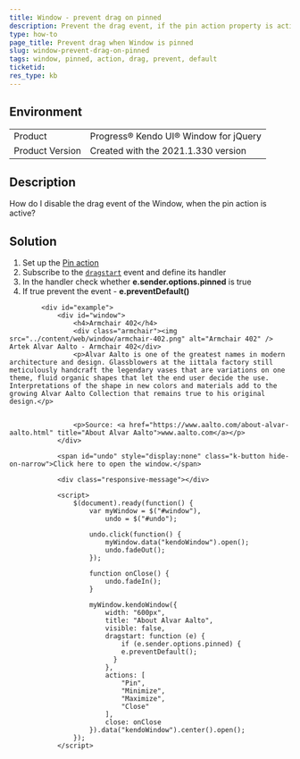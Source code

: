 ```yaml
---
title: Window - prevent drag on pinned
description: Prevent the drag event, if the pin action property is active
type: how-to
page_title: Prevent drag when Window is pinned
slug: window-prevent-drag-on-pinned
tags: window, pinned, action, drag, prevent, default
ticketid: 
res_type: kb
---
```


## Environment
<table>
 <tr>
  <td>Product</td>
  <td>Progress® Kendo UI® Window for jQuery</td>
 </tr>
 <tr>
  <td>Product Version</td>
  <td>Created with the 2021.1.330 version</td>
 </tr>
</table>

## Description
How do I disable the drag event of the Window, when the pin action is active?

## Solution
1. Set up the [Pin action](https://docs.telerik.com/kendo-ui/api/javascript/ui/window/configuration/actions)
1. Subscribe to the [`dragstart`](https://docs.telerik.com/kendo-ui/api/javascript/ui/window/events/dragstart) event and define its handler
1. In the handler check whether **e.sender.options.pinned** is true
1. If true prevent the event - **e.preventDefault()**

```dojo
        <div id="example">
            <div id="window">
                <h4>Armchair 402</h4>
                <div class="armchair"><img src="../content/web/window/armchair-402.png" alt="Armchair 402" /> Artek Alvar Aalto - Armchair 402</div>
                <p>Alvar Aalto is one of the greatest names in modern architecture and design. Glassblowers at the iittala factory still meticulously handcraft the legendary vases that are variations on one theme, fluid organic shapes that let the end user decide the use. Interpretations of the shape in new colors and materials add to the growing Alvar Aalto Collection that remains true to his original design.</p>

                
                <p>Source: <a href="https://www.aalto.com/about-alvar-aalto.html" title="About Alvar Aalto">www.aalto.com</a></p>
            </div>

            <span id="undo" style="display:none" class="k-button hide-on-narrow">Click here to open the window.</span>

            <div class="responsive-message"></div>

            <script>
                $(document).ready(function() {
                    var myWindow = $("#window"),
                        undo = $("#undo");

                    undo.click(function() {
                        myWindow.data("kendoWindow").open();
                        undo.fadeOut();
                    });

                    function onClose() {
                        undo.fadeIn();
                    }

                    myWindow.kendoWindow({
                        width: "600px",
                        title: "About Alvar Aalto",
                        visible: false,
                        dragstart: function (e) {
                        	if (e.sender.options.pinned) {
                          	e.preventDefault();
                          }
                        },
                        actions: [
                            "Pin",
                            "Minimize",
                            "Maximize",
                            "Close"
                        ],
                        close: onClose
                    }).data("kendoWindow").center().open();
                });
            </script>
```

